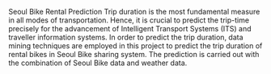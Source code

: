 Seoul Bike Rental Prediction
Trip duration is the most fundamental measure in all modes of transportation.
Hence, it is crucial to predict the trip-time precisely for the advancement of Intelligent Transport Systems (ITS) and traveller information systems. 
In order to predict the trip duration, data mining techniques are employed in this project to predict the trip duration of rental bikes in Seoul Bike sharing system. The prediction is carried out with the combination of Seoul Bike data and weather data.
